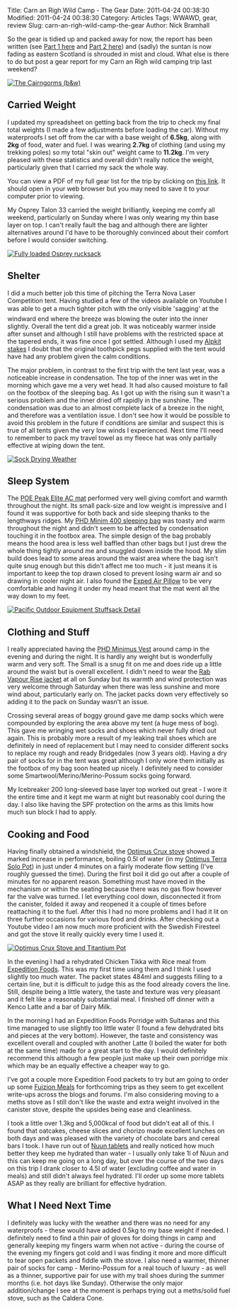 Title: Carn an Righ Wild Camp - The Gear
Date: 2011-04-24 00:38:30
Modified: 2011-04-24 00:38:30
Category: Articles
Tags: WWAWD, gear, review
Slug: carn-an-righ-wild-camp-the-gear
Author: Nick Bramhall

So the gear is tidied up and packed away for now, the report has been written (see [Part 1 here](/blog/2011/04/carn-an-righ-wild-camp-part-1/) and [Part 2 here](/blog/2011/04/carn-an-righ-wild-camp-part-1/)) and (sadly) the suntan is now fading as eastern Scotland is shrouded in mist and cloud. What else is there to do but post a gear report for my Carn an Righ wild camping trip last weekend?



[![The Cairngorms (b&w)](http://farm6.static.flickr.com/5056/5641494714_77c075a40b_b.jpg)](http://www.flickr.com/photos/53725815@N00/5641494714)


<!--more-->


## Carried Weight





I updated my spreadsheet on getting back from the trip to check my final total weights (I made a few adjustments before loading the car). Without my waterproofs I set off from the car with a base weight of **6.5kg**, along with **2kg** of food, water and fuel. I was wearing **2.7kg** of clothing (and using my trekking poles) so my total "skin out" weight came to **11.2kg**. I'm very pleased with these statistics and overall didn't really notice the weight, particularly given that I carried my sack the whole way.



You can view a PDF of my full gear list for the trip by clicking on [this link](https://docs.google.com/open?id=0B19qDwvSzsMCR0lMSVRCZGtROWc). It should open in your web browser but you may need to save it to your computer prior to viewing.



My Osprey Talon 33 carried the weight brilliantly, keeping me comfy all weekend, particularly on Sunday where I was only wearing my thin base layer on top. I can't really fault the bag and although there are lighter alternatives around I'd have to be thoroughly convinced about their comfort before I would consider switching.



[![Fully loaded Osprey rucksack](http://farm6.static.flickr.com/5110/5635403437_4805095194_b.jpg)](http://www.flickr.com/photos/53725815@N00/5635403437)





## Shelter



 

I did a much better job this time of pitching the Terra Nova Laser Competition tent. Having studied a few of the videos available on Youtube I was able to get a much tighter pitch with the only visible 'sagging' at the windward end where the breeze was blowing the outer into the inner slightly. Overall the tent did a great job. It was noticeably warmer inside after sunset and although I still have problems with the restricted space at the tapered ends, it was fine once I got settled. Although I used my [Alpkit stakes](http://www.alpkit.com/shop/cart.php?target=product&product_id=16259&category_id=287) I doubt that the original toothpick pegs supplied with the tent would have had any problem given the calm conditions.



The major problem, in contrast to the first trip with the tent last year, was a noticeable increase in condensation. The top of the inner was wet in the morning which gave me a very wet head. It had also caused moisture to fall on the footbox of the sleeping bag. As I got up with the rising sun it wasn't a serious problem and the inner dried off rapidly in the sunshine. The condensation was due to an almost complete lack of a breeze in the night, and therefore was a ventilation issue. I don't see how it would be possible to avoid this problem in the future if conditions are similar and suspect this is true of all tents given the very low winds I experienced. Next time I'll need to remember to pack my travel towel as my fleece hat was only partially effective at wiping down the tent.



[![Sock Drying Weather](http://farm6.static.flickr.com/5010/5640917553_dac8c9bf75.jpg)](http://www.flickr.com/photos/53725815@N00/5640917553)

 



## Sleep System



 

The [POE Peak Elite AC mat](http://pacoutdoor.com/sleeping-pads/view/peak-elite-ac) performed very well giving comfort and warmth throughout the night. Its small pack-size and low weight is impressive and I found it was supportive for both back and side sleeping thanks to the lengthways ridges. My [PHD Minim 400 sleeping bag](http://www.phdesigns.co.uk/product_info.php?products_id=118) was toasty and warm throughout the night and didn't seem to be affected by condensation touching it in the footbox area. The simple design of the bag probably means the hood area is less well baffled than other bags but I just drew the whole thing tightly around me and snuggled down inside the hood. My slim build does lead to some areas around the waist area where the bag isn't quite snug enough but this didn't affect me too much - it just means it is important to keep the top drawn closed to prevent losing warm air and so drawing in cooler night air. I also found the [Exped Air Pillow](http://www.rockrun.com/products/Exped-Air-Pillow.html) to be very comfortable and having it under my head meant that the mat went all the way down to my feet.



[![Pacific Outdoor Equipment Stuffsack Detail](http://farm6.static.flickr.com/5182/5647029214_0afe91ba3a.jpg)](http://www.flickr.com/photos/53725815@N00/5647029214)

 



## Clothing and Stuff



 

I really appreciated having the [PHD Minimus Vest](http://www.phdesigns.co.uk/product_info.php?cat=111&products_id=112) around camp in the evening and during the night. It is hardly any weight but is wonderfully warm and very soft. The Small is a snug fit on me and does ride up a little around the waist but is overall excellent. I didn't need to wear the [Rab Vapour Rise jacket](http://rab.uk.com/products/mens-clothing/soft-shell/vapour-rise-jacket_1.html) at all on Sunday but its warmth and wind protection was very welcome through Saturday when there was less sunshine and more wind about, particularly early on. The jacket packs down very effectively so adding it to the pack on Sunday wasn't an issue. 



Crossing several areas of boggy ground gave me damp socks which were compounded by exploring the area above my tent (a huge mess of bog). This gave me wringing wet socks and shoes which never fully dried out again. This is probably more a result of my leaking trail shoes which are definitely in need of replacement but I may need to consider different socks to replace my rough and ready Bridgedales (now 3 years old). Having a dry pair of socks for in the tent was great although I only wore them initially as the footbox of my bag soon heated up nicely. I definitely need to consider some Smartwool/Merino/Merino-Possum socks going forward. 



My Icebreaker 200 long-sleeved base layer top worked out great - I wore it the entire time and it kept me warm at night but reasonably cool during the day. I also like having the SPF protection on the arms as this limits how much sun block I had to apply.

 



## Cooking and Food



 

Having finally obtained a windshield, the [Optimus Crux stove](http://www.optimusstoves.com/seen/optimus-products/products/katadynshopconnect/optimus-outdoor-kocher/optimus-crux/) showed a marked increase in performance, boiling 0.5l of water (in my [Optimus Terra Solo Pot](http://www.optimusstoves.com/seen/optimus-products/products/katadynshopconnect/optimus-kochgeschirr-und-besteck/optimus-terra-solo/)) in just under 4 minutes on a fairly moderate flow setting (I've roughly guessed the time). During the first boil it did go out after a couple of minutes for no apparent reason. Something must have moved in the mechanism or within the seating because there was no gas flow however far the valve was turned. I let everything cool down, disconnected it from the canister, folded it away and reopened it a couple of times before reattaching it to the fuel. After this I had no more problems and I had it lit on three further occasions for various food and drinks. After checking out a Youtube video I am now much more proficient with the Swedish Firesteel and got the stove lit really quickly every time I used it.



[![Optimus Crux Stove and Titantium Pot](http://farm6.static.flickr.com/5184/5636045514_3bcacdcd9f.jpg)](http://www.flickr.com/photos/53725815@N00/5636045514)

 

In the evening I had a rehydrated Chicken Tikka with Rice meal from [Expedition Foods](http://www.expeditionfoods.com/). This was my first time using them and I think I used slightly too much water. The packet states 484ml and suggests filling to a certain line, but it is difficult to judge this as the food already covers the line. Still, despite being a little watery, the taste and texture was very pleasant and it felt like a reasonably substantial meal. I finished off dinner with a Kenco Latte and a bar of Dairy Milk.

 

In the morning I had an Expedition Foods Porridge with Sultanas and this time managed to use slightly too little water (I found a few dehydrated bits and pieces at the very bottom). However, the taste and consistency was excellent overall and coupled with another Latte (I boiled the water for both at the same time) made for a great start to the day. I would definitely recommend this although a few people just make up their own porridge mix which may be an equally effective a cheaper way to go.

 

I've got a couple more Expedition Food packets to try but am going to order up some [Fuizion Meals](https://www.fuizionfreezedriedfood.com/) for forthcoming trips as they seem to get excellent write-ups across the blogs and forums. I'm also considering moving to a meths stove as I still don't like the waste and extra weight involved in the canister stove, despite the upsides being ease and cleanliness.

 

I took a little over 1.3kg and 5,000kcal of food but didn't eat all of this. I found that oatcakes, cheese slices and chorizo made excellent lunches on both days and was pleased with the variety of chocolate bars and cereal bars I took. I have run out of [Nuun tablets](http://www.nuun.com/) and really noticed how much better they keep me hydrated than water - I usually only take 1l of Nuun and this can keep me going on a long day, but over the course of the two days on this trip I drank closer to 4.5l of water (excluding coffee and water in meals) and still didn't always feel hydrated. I'll order up some more tablets ASAP as they really are brilliant for effective hydration.

 



## What I Need Next Time



 

I definitely was lucky with the weather and there was no need for any waterproofs - these would have added 0.5kg to my base weight if needed. I definitely need to find a thin pair of gloves for doing things in camp and generally keeping my fingers warm when not active - during the course of the evening my fingers got cold and I was finding it more and more difficult to tear open packets and fiddle with the stove. I also need a warmer, thinner pair of socks for camp - Merino-Possum for a real touch of luxury - as well as a thinner, supportive pair for use with my trail shoes during the summer months (i.e. hot days like Sunday). Otherwise the only major addition/change I see at the moment is perhaps trying out a meths/solid fuel stove, such as the Caldera Cone.
